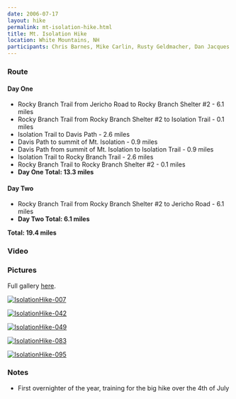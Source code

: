 ```yaml
---
date: 2006-07-17
layout: hike
permalink: mt-isolation-hike.html
title: Mt. Isolation Hike
location: White Mountains, NH
participants: Chris Barnes, Mike Carlin, Rusty Geldmacher, Dan Jacques
---
```


### Route

#### Day One

  * Rocky Branch Trail from Jericho Road to Rocky Branch Shelter #2 - 6.1 miles
  * Rocky Branch Trail from Rocky Branch Shelter #2 to Isolation Trail - 0.1 miles
  * Isolation Trail to Davis Path - 2.6 miles
  * Davis Path to summit of Mt. Isolation - 0.9 miles
  * Davis Path from summit of Mt. Isolation to Isolation Trail - 0.9 miles
  * Isolation Trail to Rocky Branch Trail - 2.6 miles
  * Rocky Branch Trail to Rocky Branch Shelter #2 - 0.1 miles
  * **Day One Total: 13.3 miles**

#### Day Two

  * Rocky Branch Trail from Rocky Branch Shelter #2 to Jericho Road - 6.1 miles
  * **Day Two Total: 6.1 miles**

**Total: 19.4 miles**

### Video

### Pictures

Full gallery [here](http://www.flickr.com/photos/geldmacher/sets/72157594560192694/).

[![IsolationHike-007](http://farm1.static.flickr.com/171/404756021_1af6b19c29.jpg)](http://www.flickr.com/photos/geldmacher/404756021/)

[![IsolationHike-042](http://farm1.static.flickr.com/150/404762912_61370abc53.jpg)](http://www.flickr.com/photos/geldmacher/404762912/)

[![IsolationHike-049](http://farm1.static.flickr.com/157/404764594_380277aafb.jpg)](http://www.flickr.com/photos/geldmacher/404764594/)

[![IsolationHike-083](http://farm1.static.flickr.com/140/404770879_dd5aefb730.jpg)](http://www.flickr.com/photos/geldmacher/404770879/)

[![IsolationHike-095](http://farm1.static.flickr.com/60/404774004_78923d91a0.jpg)](http://www.flickr.com/photos/geldmacher/404774004/)

### Notes

  * First overnighter of the year, training for the big hike over the 4th of July
